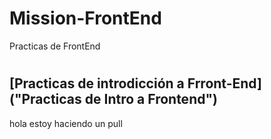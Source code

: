 # Mission-FrontEnd
Practicas de FrontEnd
#
## [Practicas de introdicción a Frront-End] ("Practicas de Intro a Frontend")
hola estoy haciendo un pull
